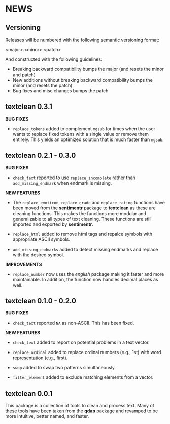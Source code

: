 NEWS 
====

Versioning
----------

Releases will be numbered with the following semantic versioning format:

&lt;major&gt;.&lt;minor&gt;.&lt;patch&gt;

And constructed with the following guidelines:

* Breaking backward compatibility bumps the major (and resets the minor 
  and patch)
* New additions without breaking backward compatibility bumps the minor 
  (and resets the patch)
* Bug fixes and misc changes bumps the patch



textclean 0.3.1
----------------------------------------------------------------

**BUG FIXES**

* `replace_tokens` added to complement `mgsub` for times when the user wants to 
  replace fixed tokens with a single value or remove them entirely.  This yields 
  an optimized solution that is much faster than `mgsub`.



textclean 0.2.1 - 0.3.0
----------------------------------------------------------------

**BUG FIXES**

* `check_text` reported to use `replace_incomplete` rather than 
  `add_missing_endmark` when endmark is missing.
  
**NEW FEATURES**

* The `replace_emoticon`, `replace_grade` and `replace_rating` functions have 
  been moved from the **sentimentr** package to **textclean** as these are 
  cleaning functions.  This makes the functions more modular and generalizable 
  to all types of text cleaning.  These functions are still imported and 
  exported by **sentimentr**.
  
* `replace_html` added to remove html tags and repalce symbols with appropriate
  ASCII symbols.
  
* `add_missing_endmarks` added to detect missing endmarks and replace with the 
  desired symbol.

**IMPROVEMENTS**

* `replace_number` now uses the *english* package making it faster and more 
  maintainable.  In addition, the function now handles decimal places as well.



textclean 0.1.0 - 0.2.0
----------------------------------------------------------------

**BUG FIXES**

* `check_text` reported `NA` as non-ASCII.  This has been fixed.

**NEW FEATURES**

* `check_text` added to report on potential problems in a text vector.

* `replace_ordinal` added to replace ordinal numbers (e.g., 1st) with word 
  representation (e.g., first).
  
* `swap` added to swap two patterns simultaneously.

* `filter_element` added to exclude matching elements from a vector.



textclean 0.0.1 
----------------------------------------------------------------

This package is a collection of tools to clean and process text.  Many of these tools have been taken from the **qdap** package and revamped to be more intuitive, better named, and faster.